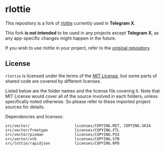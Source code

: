 # rlottie

This repository is a fork of [rlottie](https://github.com/Samsung/rlottie) currently used in **Telegram X**.

This fork **is not intended** to be used in any projects except **Telegram X**, as any app-specific changes might happen in the future.

If you wish to use rlottie in your project, refer to the [original repository](https://github.com/Samsung/rlottie).

## License

`rlottie` is licensed under the terms of the [MIT License](https://mit-license.org), but some parts of shared code are covered by different licenses.

Listed below are the folder names and the license file covering it. Note that MIT License would cover all of the source involved in each folders, unless specifically noted otherwise. So please refer to these imported project sources for details.

Dependencies and licenses:

```
src/vector/                    licenses/COPYING.MIT, COPYING.SKIA
src/vector/freetype            licenses/COPYING.FTL
src/vector/pixman              licenses/COPYING.PIX
src/vector/stb                 licenses/COPYING.STB
src/lottie/rapidjson           licenses/COPYING.RPD
```